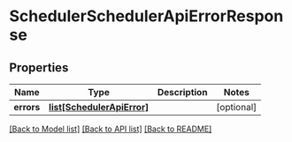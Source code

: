 # SchedulerSchedulerApiErrorResponse

## Properties
Name | Type | Description | Notes
------------ | ------------- | ------------- | -------------
**errors** | [**list[SchedulerApiError]**](SchedulerApiError.md) |  | [optional] 

[[Back to Model list]](../README.md#documentation-for-models) [[Back to API list]](../README.md#documentation-for-api-endpoints) [[Back to README]](../README.md)


